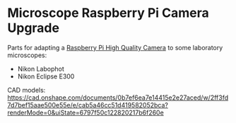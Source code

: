 # Microscope Raspberry Pi Camera Upgrade

Parts for adapting a [Raspberry Pi High Quality Camera](https://www.raspberrypi.com/products/raspberry-pi-high-quality-camera/) to some laboratory microscopes:
 - Nikon Labophot
 - Nikon Eclipse E300

CAD models:
https://cad.onshape.com/documents/0b7ef6ea7e14415e2e27aced/w/2ff3fd7d7bef15aae500e55e/e/cab5a46cc51d419582052bca?renderMode=0&uiState=6797f50c122820217b6f260e